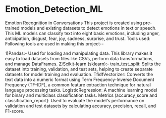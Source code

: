 # Emotion_Detection_ML
Emotion Recognition in Conversations
This project is created using pre-trained models and existing datasets to detect emotions in text or speech. 
This ML models can classify text into eight basic emotions, including anger, anticipation, disgust, fear, joy, sadness, surprise, and trust.
Tools used: Following tools are used in making this project--

1)Pandas:- Used for loading and manipulating data. This library makes it easy to load datasets from files like CSVs, perform data transformations, and manage DataFrames.
2)Scikit-learn (sklearn):-
train_test_split: Splits the dataset into training, validation, and test sets, helping to create separate datasets for model training and evaluation.
TfidfVectorizer: Converts the text data into a numeric format using Term Frequency-Inverse Document Frequency (TF-IDF), a common feature extraction technique for natural language processing tasks.
LogisticRegression: A machine learning model for binary and multiclass classification tasks.
Metrics (accuracy_score and classification_report): Used to evaluate the model's performance on validation and test datasets by calculating accuracy, precision, recall, and F1-score.

